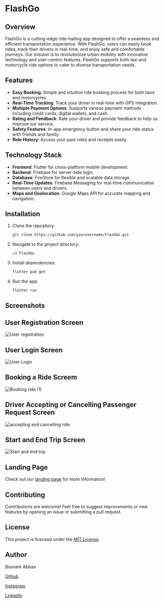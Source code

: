 # FlashGo

## Overview
FlashGo is a cutting-edge ride-hailing app designed to offer a seamless and efficient transportation experience. With FlashGo, users can easily book rides, track their drivers in real-time, and enjoy safe and comfortable journeys. Our mission is to revolutionize urban mobility with innovative technology and user-centric features. FlashGo supports both taxi and motorcycle ride options to cater to diverse transportation needs.

## Features
- **Easy Booking**: Simple and intuitive ride booking process for both taxis and motorcycles.
- **Real-Time Tracking**: Track your driver in real-time with GPS integration.
- **Multiple Payment Options**: Supports various payment methods including credit cards, digital wallets, and cash.
- **Rating and Feedback**: Rate your driver and provide feedback to help us improve our service.
- **Safety Features**: In-app emergency button and share your ride status with friends and family.
- **Ride History**: Access your past rides and receipts easily.

## Technology Stack
- **Frontend**: Flutter for cross-platform mobile development.
- **Backend**: Firebase for server-side logic.
- **Database**: FireStore for flexible and scalable data storage.
- **Real-Time Updates**: Firebase Messaging for real-time communication between users and drivers.
- **Maps and Geolocation**: Google Maps API for accurate mapping and navigation.

## Installation
1. Clone the repository:
   ```bash
   git clone https://github.com/yourusername/FlashGo.git

2. Navigate to the project directory:
   ```bash
   cd FlashGo

3. Install dependencies:
   ```bash
   flutter pub get

4. Run the app:
   ```bash
   flutter run


## Screenshots

## User Registration Screen
![User registration](https://github.com/Redemption19/flashGo-Landing-Page/assets/56071671/6b42f182-f036-49a4-9e02-68a8ca033dae)


## User Login Screen
![User Login](https://github.com/Redemption19/flashGo-Landing-Page/assets/56071671/2367fafd-049f-41d3-a884-cd3084f15f0e)


## Booking a Ride Screem
![Booking ride (1)](https://github.com/Redemption19/flashGo-Landing-Page/assets/56071671/2747ddfb-c764-4898-b97d-af69e41f98c9)


## Driver Accepting or Cancelling Passenger Request Screen
![accepting and cancelling ride](https://github.com/Redemption19/flashGo-Landing-Page/assets/56071671/ff105b7e-be7b-4ea9-901e-79784bdc12d8)


## Start and End Trip Screen
![Start and end trip](https://github.com/Redemption19/flashGo-Landing-Page/assets/56071671/62f19d0f-08ba-4cfa-8240-d5c60a53c60e)


## Landing Page
Check out our [landing page](https://flashgolandingpage.netlify.app/) for more information!


## Contributing
Contributions are welcome! Feel free to suggest improvements or new features by opening an issue or submitting a pull request.

## License
This project is licensed under the [MIT License](LICENSE).

## Author
Bismark Abban

[Github](https://github.com/Redemption19)

[Instagram](https://www.instagram.com/bismark.abban/)

[LinkedIn](https://www.linkedin.com/in/bismark-abban-256055193/)
